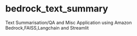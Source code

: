 # bedrock_text_summary
Text Summarisation/QA and Misc Application using Amazon Bedrock,FAISS,Langchain and Streamlit
